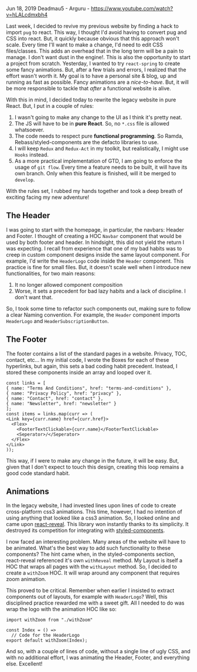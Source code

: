 Jun 18, 2019
Deadmau5 - Arguru - https://www.youtube.com/watch?v=hLALcdmxbh4

  Last week, I decided to revive my previous website by finding a hack to import `pug` to react. This way, I thought I'd avoid having to convert pug and CSS into react. But, it quickly because obvious that this approach won't scale. Every time I'll want to make a change, I'd need to edit CSS files/classes. This adds an overhead that in the long term will be a pain to manage. I don't want dust in the engine!.
  This is also the opportunity to start a project from scratch.
  Yesterday, I wanted to try `react-spring` to create some fancy animations. But, after a few trials and errors, I realized that the effort wasn't worth it. My goal is to have a personal site & blog, up and running as fast as possible. Fancy animations are a *nice-to-have*. But, it will be more responsible to tackle that *after* a functional website is alive.

  With this in mind, I decided today to rewrite the legacy website in pure React. But, I put in a couple of rules:

  1. I wasn't going to make any change to the UI as I think it's pretty neat. 
  2. The JS will have to be in **pure React**. So, no `*.css` file is allowed whatsoever.
  3. The code needs to respect pure **functional programming**. So Ramda, Rebass/styled-components are the defacto libraries to use.
  4. I will keep `Redux` and `Redux-Act` in my toolkit, but realistically, I might use `Hooks` instead.
  5. As a more practical implementation of GTD, I am going to enforce the usage of `git flow`. Every time a feature needs to be built, it will have its own branch. Only when this feature is finished, will it be merged to `develop`.

  With the rules set,  I rubbed my hands together and took a deep breath of exciting facing my new adventure!


## The Header

  I was going to start with the homepage, in particular, the navbars: Header and Footer.
  I thought of creating a HOC `Navbar` component that would be used by both footer and header. In hindsight, this did not yield the return I was expecting.
  I recall from experience that one of my bad habits was to creep in custom component designs inside the same layout component. For example, I'd write the `HeaderLogo` code inside the `Header` component. This practice is fine for small files. But, it doesn't scale well when I introduce new functionalities, for two main reasons:
  1. It no longer allowed component composition
  2. Worse, it sets a precedent for bad lazy habits and a lack of discipline. I don't want that.

  So, I took some time to refactor such components out, making sure to follow a clear Naming convention.
  For example, the `Header` component imports `HeaderLogo` and `HeaderSubscriptionButton`.


## The Footer

  The footer contains a list of the standard pages in a website. Privacy, TOC, contact, etc...
  In my initial code, I wrote the Boxes for each of these hyperlinks, but again, this sets a bad coding habit precedent. Instead, I stored these components inside an array and looped over it.
  ```
const links = [
  { name: "Terms And Conditions", href: "terms-and-conditions" },
  { name: "Privacy Policy", href: "privacy" },
  { name: "Contact", href: "contact" },
  { name: "Newsletter", href: "newsletter" }
];
const items = links.map(curr => (
  <Link key={curr.name} href={curr.href}>
    <Flex>
      <FooterTextClickable>{curr.name}</FooterTextClickable>
      <Seperator>/</Seperator>
    </Flex>
  </Link>
));
  ```

  This way, if I were to make any change in the future, it will be easy. But, given that I don't expect to touch this design, creating this loop remains a good code standard habit.


## Animations

  In the legacy website, I had invested lines upon lines of code to create cross-platform css3 animations. 
  This time, however, I had no intention of using anything that looked like a css3 animation. So, I looked online and came upon [react-reveal](https://www.react-reveal.com/). This library won instantly thanks to its simplicity. It destroyed its competition for integrating with [styled-components](https://www.react-reveal.com/tutorials/styled/).

  I now faced an interesting problem. Many areas of the website will have to be animated. What's the best way to add such functionality to these components?
  The hint came when, in the styled-components section, react-reveal referenced it's own `withReveal` method. My Layout is itself a HOC that wraps all pages with the `withLayout` method. So, I decided to create a `withZoom` HOC. It will wrap around any component that requires zoom animation.

  This proved to be critical.
  Remember when earlier I insisted to extract components out of layouts, for example with `HeaderLogo`? Well, this disciplined practice rewarded me with a sweet gift. All I needed to do was wrap the logo with the animation HOC like so:
  ```
  import withZoom from "./withZoom"

  const Index = () =>
    // Code for the HeaderLogo
  export default withZoom(Index);
  ```

  And so, with a couple of lines of code, without a single line of ugly CSS, and with no additional effort, I was animating the Header, Footer, and everything else. 
Excellent!
